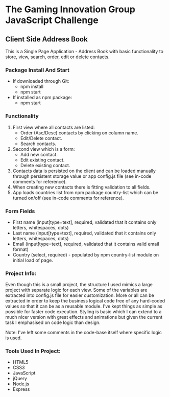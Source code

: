 # The Gaming Innovation Group JavaScript Challenge

## Client Side Address Book
This is a Single Page Application - Address Book with basic functionality to store, view, search, order, edit or delete contacts.

### Package Install And Start
* If downloaded through Git:
    - npm install
    - npm start
* If installed as npm package:
    - npm start

### Functionality
1. First view where all contacts are listed:
    - Order (Asc/Desc) contacts by clicking on column name.
    - Edit/Delete contact.
    - Search contacts.
2. Second view which is a form:
    - Add new contact.
    - Edit existing contact.
    - Delete existing contact.
3. Contacts data is persisted on the client and can be loaded manually through persistent storage value or app config.js file (see in-code comments for reference).
4. When creating new contacts there is fitting validation to all fields.
5. App loads countries list from npm package country-list which can be turned on/off (see in-code comments for reference).

### Form Fields
* First name (input[type=text], required, validated that it contains only letters, whitespaces, dots)
* Last name (input[type=text], required, validated that it contains only letters, whitespaces, dots)
* Email (input[type=text], required, validated that it contains valid email format)
* Country (select, required) - populated by npm country-list module on initial load of page.

### Project Info:
Even though this is a small project, the structure I used mimics a large project with separate logic for each view.
Some of the variables are extracted into config.js file for easier customization. More or all can be extracted in order 
to keep the business logical code free of any hard-coded values so that it can be as a reusable module.
I've kept things as simple as possible for faster code execution. Styling is basic which I can extend to a much nicer
version with great effects and animations but given the current task I emphasised on code logic than design.

Note: I've left some comments in the code-base itself where specific logic is used.

### Tools Used In Project:
* HTML5
* CSS3
* JavaScript
* jQuery
* Node.js
* Express